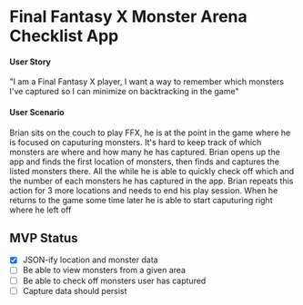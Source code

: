 # Final Fantasy X Monster Arena Checklist App
#### User Story
"I am a Final Fantasy X player, I want a way to remember which monsters I've captured so I can minimize on backtracking in the game"

#### User Scenario 
Brian sits on the couch to play FFX, he is at the point in the game where he is focused on caputuring monsters. It's hard to keep track of which monsters are where and how many he has captured. Brian opens up the app and finds the first location of monsters, then finds and captures the listed monsters there. All the while he is able to quickly check off which and the number of each monsters he has captured in the app. Brian repeats this action for 3 more locations and needs to end his play session. When he returns to the game some time later he is able to start caputuring right where he left off

## MVP Status

- [x] JSON-ify location and monster data
- [ ] Be able to view monsters from a given area
- [ ] Be able to check off monsters user has captured
- [ ] Capture data should persist 
